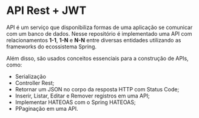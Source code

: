 # API Rest + JWT
API é um serviço que disponibiliza formas de uma aplicação se comunicar com um banco de dados. Nesse repositório é implementado uma API com relacionamentos **1-1**, **1-N** e **N-N** entre diversas entidades utilizando as frameworks do ecossistema Spring.

Além disso, são usados conceitos essenciais para a construção de APIs, como:
- Serialização
- Controller Rest;
- Retornar um JSON no corpo da resposta HTTP com Status Code;
- Inserir, Listar, Editar e Remover registros em uma API;
- Implementar HATEOAS com o Spring HATEOAS;
- PPaginação em uma API.
